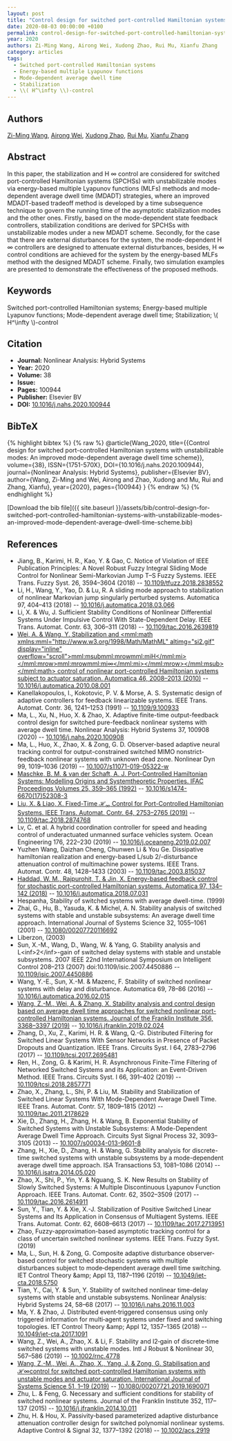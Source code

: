 ```yaml
---
layout: post
title: "Control design for switched port-controlled Hamiltonian systems with unstabilizable modes: An improved mode-dependent average dwell time scheme"
date: 2020-08-03 00:00:00 +0100
permalink: control-design-for-switched-port-controlled-hamiltonian-systems-with-unstabilizable-modes-an-improved-mode-dependent-average-dwell-time-scheme
year: 2020
authors: Zi-Ming Wang, Airong Wei, Xudong Zhao, Rui Mu, Xianfu Zhang
category: articles
tags:
  - Switched port-controlled Hamiltonian systems
  - Energy-based multiple Lyapunov functions
  - Mode-dependent average dwell time
  - Stabilization
  - \\( H^\infty \\)-control
---
```

 
## Authors
[Zi-Ming Wang](authors/zi-ming-wang), [Airong Wei](authors/airong-wei), [Xudong Zhao](authors/xudong-zhao), [Rui Mu](authors/rui-mu), [Xianfu Zhang](authors/xianfu-zhang)
 
## Abstract
In this paper, the stabilization and H ∞ control are considered for switched port-controlled Hamiltonian systems (SPCHSs) with unstabilizable modes via energy-based multiple Lyapunov functions (MLFs) methods and mode-dependent average dwell time (MDADT) strategies, where an improved MDADT-based tradeoff method is developed by a time subsequence technique to govern the running time of the asymptotic stabilization modes and the other ones. Firstly, based on the mode-dependent state feedback controllers, stabilization conditions are derived for SPCHSs with unstabilizable modes under a new MDADT scheme. Secondly, for the case that there are external disturbances for the system, the mode-dependent H ∞ controllers are designed to attenuate external disturbances, besides, H ∞ control conditions are achieved for the system by the energy-based MLFs method with the designed MDADT scheme. Finally, two simulation examples are presented to demonstrate the effectiveness of the proposed methods.
 
## Keywords
Switched port-controlled Hamiltonian systems; Energy-based multiple Lyapunov functions; Mode-dependent average dwell time; Stabilization; \\( H^\infty \\)-control
 
## Citation
- **Journal:** Nonlinear Analysis: Hybrid Systems
- **Year:** 2020
- **Volume:** 38
- **Issue:** 
- **Pages:** 100944
- **Publisher:** Elsevier BV
- **DOI:** [10.1016/j.nahs.2020.100944](https://doi.org/10.1016/j.nahs.2020.100944)
 
## BibTeX
{% highlight bibtex %}
{% raw %}
@article{Wang_2020,
  title={{Control design for switched port-controlled Hamiltonian systems with unstabilizable modes: An improved mode-dependent average dwell time scheme}},
  volume={38},
  ISSN={1751-570X},
  DOI={10.1016/j.nahs.2020.100944},
  journal={Nonlinear Analysis: Hybrid Systems},
  publisher={Elsevier BV},
  author={Wang, Zi-Ming and Wei, Airong and Zhao, Xudong and Mu, Rui and Zhang, Xianfu},
  year={2020},
  pages={100944}
}
{% endraw %}
{% endhighlight %}
 
[Download the bib file]({{ site.baseurl }}/assets/bib/control-design-for-switched-port-controlled-hamiltonian-systems-with-unstabilizable-modes-an-improved-mode-dependent-average-dwell-time-scheme.bib)
 
## References
- Jiang, B., Karimi, H. R., Kao, Y. & Gao, C. Notice of Violation of IEEE Publication Principles: A Novel Robust Fuzzy Integral Sliding Mode Control for Nonlinear Semi-Markovian Jump T–S Fuzzy Systems. IEEE Trans. Fuzzy Syst. 26, 3594–3604 (2018) -- [10.1109/tfuzz.2018.2838552](https://doi.org/10.1109/tfuzz.2018.2838552)
- Li, H., Wang, Y., Yao, D. & Lu, R. A sliding mode approach to stabilization of nonlinear Markovian jump singularly perturbed systems. Automatica 97, 404–413 (2018) -- [10.1016/j.automatica.2018.03.066](https://doi.org/10.1016/j.automatica.2018.03.066)
- Li, X. & Wu, J. Sufficient Stability Conditions of Nonlinear Differential Systems Under Impulsive Control With State-Dependent Delay. IEEE Trans. Automat. Contr. 63, 306–311 (2018) -- [10.1109/tac.2016.2639819](https://doi.org/10.1109/tac.2016.2639819)
- [Wei, A. & Wang, Y. Stabilization and <mml:math xmlns:mml="http://www.w3.org/1998/Math/MathML" altimg="si2.gif" display="inline" overflow="scroll"><mml:msub><mml:mrow><mml:mi>H</mml:mi></mml:mrow><mml:mrow><mml:mi>∞</mml:mi></mml:mrow></mml:msub></mml:math> control of nonlinear port-controlled Hamiltonian systems subject to actuator saturation. Automatica 46, 2008–2013 (2010)](stabilization-and-h-control-of-nonlinear-port-controlled-hamiltonian-systems-subject-to-actuator-saturation) -- [10.1016/j.automatica.2010.08.001](https://doi.org/10.1016/j.automatica.2010.08.001)
- Kanellakopoulos, I., Kokotovic, P. V. & Morse, A. S. Systematic design of adaptive controllers for feedback linearizable systems. IEEE Trans. Automat. Contr. 36, 1241–1253 (1991) -- [10.1109/9.100933](https://doi.org/10.1109/9.100933)
- Ma, L., Xu, N., Huo, X. & Zhao, X. Adaptive finite-time output-feedback control design for switched pure-feedback nonlinear systems with average dwell time. Nonlinear Analysis: Hybrid Systems 37, 100908 (2020) -- [10.1016/j.nahs.2020.100908](https://doi.org/10.1016/j.nahs.2020.100908)
- Ma, L., Huo, X., Zhao, X. & Zong, G. D. Observer-based adaptive neural tracking control for output-constrained switched MIMO nonstrict-feedback nonlinear systems with unknown dead zone. Nonlinear Dyn 99, 1019–1036 (2019) -- [10.1007/s11071-019-05322-w](https://doi.org/10.1007/s11071-019-05322-w)
- [Maschke, B. M. & van der Schaft, A. J. Port-Controlled Hamiltonian Systems: Modelling Origins and Systemtheoretic Properties. IFAC Proceedings Volumes 25, 359–365 (1992)](port-controlled-hamiltonian-systems-modelling-origins-and-systemtheoretic-properties) -- [10.1016/s1474-6670(17)52308-3](https://doi.org/10.1016/s1474-6670(17)52308-3)
- [Liu, X. & Liao, X. Fixed-Time $\mathcal {H}_{\infty }$ Control for Port-Controlled Hamiltonian Systems. IEEE Trans. Automat. Contr. 64, 2753–2765 (2019)](fixed-time-mathcal-h-infty-control-for-port-controlled-hamiltonian-systems) -- [10.1109/tac.2018.2874768](https://doi.org/10.1109/tac.2018.2874768)
- Lv, C. et al. A hybrid coordination controller for speed and heading control of underactuated unmanned surface vehicles system. Ocean Engineering 176, 222–230 (2019) -- [10.1016/j.oceaneng.2019.02.007](https://doi.org/10.1016/j.oceaneng.2019.02.007)
- Yuzhen Wang, Daizhan Cheng, Chunwen Li & You Ge. Dissipative hamiltonian realization and energy-based L/sub 2/-disturbance attenuation control of multimachine power systems. IEEE Trans. Automat. Contr. 48, 1428–1433 (2003) -- [10.1109/tac.2003.815037](https://doi.org/10.1109/tac.2003.815037)
- [Haddad, W. M., Rajpurohit, T. & Jin, X. Energy-based feedback control for stochastic port-controlled Hamiltonian systems. Automatica 97, 134–142 (2018)](energy-based-feedback-control-for-stochastic-port-controlled-hamiltonian-systems) -- [10.1016/j.automatica.2018.07.031](https://doi.org/10.1016/j.automatica.2018.07.031)
- Hespanha, Stability of switched systems with average dwell-time. (1999)
- Zhai, G., Hu, B., Yasuda, K. & Michel, A. N. Stability analysis of switched systems with stable and unstable subsystems: An average dwell time approach. International Journal of Systems Science 32, 1055–1061 (2001) -- [10.1080/00207720116692](https://doi.org/10.1080/00207720116692)
- Liberzon, (2003)
- Sun, X.-M., Wang, D., Wang, W. & Yang, G. Stability analysis and L&lt;inf&gt;2&lt;/inf&gt;-gain of switched delay systems with stable and unstable subsystems. 2007 IEEE 22nd International Symposium on Intelligent Control 208–213 (2007) doi:10.1109/isic.2007.4450886 -- [10.1109/isic.2007.4450886](https://doi.org/10.1109/isic.2007.4450886)
- Wang, Y.-E., Sun, X.-M. & Mazenc, F. Stability of switched nonlinear systems with delay and disturbance. Automatica 69, 78–86 (2016) -- [10.1016/j.automatica.2016.02.015](https://doi.org/10.1016/j.automatica.2016.02.015)
- [Wang, Z.-M., Wei, A. & Zhang, X. Stability analysis and control design based on average dwell time approaches for switched nonlinear port-controlled Hamiltonian systems. Journal of the Franklin Institute 356, 3368–3397 (2019)](stability-analysis-and-control-design-based-on-average-dwell-time-approaches-for-switched-nonlinear-port-controlled-hamiltonian-systems) -- [10.1016/j.jfranklin.2019.02.024](https://doi.org/10.1016/j.jfranklin.2019.02.024)
- Zhang, D., Xu, Z., Karimi, H. R. & Wang, Q.-G. Distributed Filtering for Switched Linear Systems With Sensor Networks in Presence of Packet Dropouts and Quantization. IEEE Trans. Circuits Syst. I 64, 2783–2796 (2017) -- [10.1109/tcsi.2017.2695481](https://doi.org/10.1109/tcsi.2017.2695481)
- Ren, H., Zong, G. & Karimi, H. R. Asynchronous Finite-Time Filtering of Networked Switched Systems and its Application: an Event-Driven Method. IEEE Trans. Circuits Syst. I 66, 391–402 (2019) -- [10.1109/tcsi.2018.2857771](https://doi.org/10.1109/tcsi.2018.2857771)
- Zhao, X., Zhang, L., Shi, P. & Liu, M. Stability and Stabilization of Switched Linear Systems With Mode-Dependent Average Dwell Time. IEEE Trans. Automat. Contr. 57, 1809–1815 (2012) -- [10.1109/tac.2011.2178629](https://doi.org/10.1109/tac.2011.2178629)
- Xie, D., Zhang, H., Zhang, H. & Wang, B. Exponential Stability of Switched Systems with Unstable Subsystems: A Mode-Dependent Average Dwell Time Approach. Circuits Syst Signal Process 32, 3093–3105 (2013) -- [10.1007/s00034-013-9601-8](https://doi.org/10.1007/s00034-013-9601-8)
- Zhang, H., Xie, D., Zhang, H. & Wang, G. Stability analysis for discrete-time switched systems with unstable subsystems by a mode-dependent average dwell time approach. ISA Transactions 53, 1081–1086 (2014) -- [10.1016/j.isatra.2014.05.020](https://doi.org/10.1016/j.isatra.2014.05.020)
- Zhao, X., Shi, P., Yin, Y. & Nguang, S. K. New Results on Stability of Slowly Switched Systems: A Multiple Discontinuous Lyapunov Function Approach. IEEE Trans. Automat. Contr. 62, 3502–3509 (2017) -- [10.1109/tac.2016.2614911](https://doi.org/10.1109/tac.2016.2614911)
- Sun, Y., Tian, Y. & Xie, X.-J. Stabilization of Positive Switched Linear Systems and Its Application in Consensus of Multiagent Systems. IEEE Trans. Automat. Contr. 62, 6608–6613 (2017) -- [10.1109/tac.2017.2713951](https://doi.org/10.1109/tac.2017.2713951)
- Zhao, Fuzzy-approximation-based asymptotic tracking control for a class of uncertain switched nonlinear systems. IEEE Trans. Fuzzy Syst. (2019)
- Ma, L., Sun, H. & Zong, G. Composite adaptive disturbance observer‐based control for switched stochastic systems with multiple disturbances subject to mode‐dependent average dwell time switching. IET Control Theory &amp;amp; Appl 13, 1187–1196 (2019) -- [10.1049/iet-cta.2018.5750](https://doi.org/10.1049/iet-cta.2018.5750)
- Tian, Y., Cai, Y. & Sun, Y. Stability of switched nonlinear time-delay systems with stable and unstable subsystems. Nonlinear Analysis: Hybrid Systems 24, 58–68 (2017) -- [10.1016/j.nahs.2016.11.003](https://doi.org/10.1016/j.nahs.2016.11.003)
- Ma, Y. & Zhao, J. Distributed event‐triggered consensus using only triggered information for multi‐agent systems under fixed and switching topologies. IET Control Theory &amp;amp; Appl 12, 1357–1365 (2018) -- [10.1049/iet-cta.2017.1091](https://doi.org/10.1049/iet-cta.2017.1091)
- Wang, Z., Wei, A., Zhao, X. & Li, F. Stability and l2‐gain of discrete‐time switched systems with unstable modes. Intl J Robust &amp; Nonlinear 30, 567–586 (2019) -- [10.1002/rnc.4778](https://doi.org/10.1002/rnc.4778)
- [Wang, Z.-M., Wei, A., Zhao, X., Yang, J. & Zong, G. Stabilisation and ℋ∞control for switched port-controlled Hamiltonian systems with unstable modes and actuator saturation. International Journal of Systems Science 51, 1–19 (2019)](stabilisation-and-h-sub-sub-control-for-switched-port-controlled-hamiltonian-systems-with-unstable-modes-and-actuator-saturation) -- [10.1080/00207721.2019.1690071](https://doi.org/10.1080/00207721.2019.1690071)
- Zhu, L. & Feng, G. Necessary and sufficient conditions for stability of switched nonlinear systems. Journal of the Franklin Institute 352, 117–137 (2015) -- [10.1016/j.jfranklin.2014.10.011](https://doi.org/10.1016/j.jfranklin.2014.10.011)
- Zhu, H. & Hou, X. Passivity‐based parameterized adaptive disturbance attenuation controller design for switched polynomial nonlinear systems. Adaptive Control &amp; Signal 32, 1377–1392 (2018) -- [10.1002/acs.2919](https://doi.org/10.1002/acs.2919)

